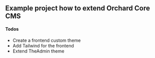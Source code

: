 ## Example project how to extend Orchard Core CMS

#### Todos
- Create a frontend custom theme
- Add Tailwind for the frontend 
- Extend TheAdmin theme 